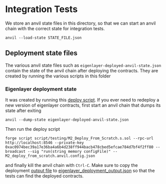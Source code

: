# Integration Tests

We store an anvil state files in this directory, so that we can start an anvil chain with the correct state for integration tests.
```
anvil --load-state STATE_FILE.json
```

## Deployment state files

The various anvil state files such as `eigenlayer-deployed-anvil-state.json` contain the state of the anvil chain after deploying the contracts. They are created by running the various scripts in this folder

### Eigenlayer deployment state
It was created by running this [deploy script](https://github.com/Layr-Labs/eigenlayer-contracts/blob/2cb9ed107c6c918b9dfbac94cd71b4ab7c94e8c2/script/testing/M2_Deploy_From_Scratch.s.sol). If you ever need to redeploy a new version of eigenlayer contracts, first start an anvil chain that dumps its state after exiting
```
anvil --dump-state eigenlayer-deployed-anvil-state.json
```
Then run the deploy script
```
forge script script/testing/M2_Deploy_From_Scratch.s.sol --rpc-url http://localhost:8546 --private-key 0xac0974bec39a17e36ba4a6b4d238ff944bacb478cbed5efcae784d7bf4f2ff80 --broadcast --sig "run(string memory configFile)" -- M2_deploy_from_scratch.anvil.config.json
```
and finally kill the anvil chain with `Ctrl-C`. Make sure to copy the deployment [output file](https://github.com/Layr-Labs/eigenlayer-contracts/blob/master/script/output/M2_from_scratch_deployment_data.json) to [eigenlayer_deployment_output.json](../../contracts/script/output/31337/eigenlayer_deployment_output.json) so that the tests can find the deployed contracts.